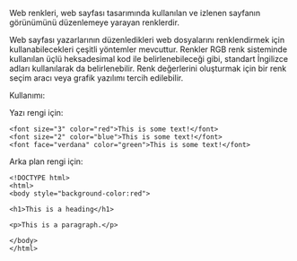 Web renkleri, web sayfası tasarımında kullanılan ve izlenen sayfanın görünümünü düzenlemeye yarayan renklerdir.

Web sayfası yazarlarının düzenledikleri web dosyalarını renklendirmek için kullanabilecekleri çeşitli yöntemler mevcuttur. Renkler RGB renk sisteminde kullanılan üçlü heksadesimal kod ile belirlenebileceği gibi, standart İngilizce adları kullanılarak da belirlenebilir. Renk değerlerini oluşturmak için bir renk seçim aracı veya grafik yazılımı tercih edilebilir.


Kullanımı:

Yazı rengi için:
```
<font size="3" color="red">This is some text!</font>
<font size="2" color="blue">This is some text!</font>
<font face="verdana" color="green">This is some text!</font>
```
Arka plan rengi için:
```
<!DOCTYPE html>
<html>
<body style="background-color:red">

<h1>This is a heading</h1>

<p>This is a paragraph.</p>

</body>
</html>
```


